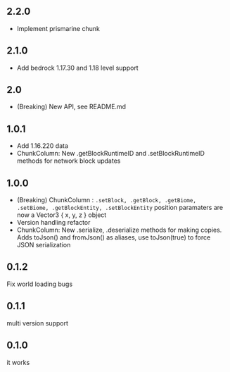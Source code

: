 ## 2.2.0
* Implement prismarine chunk

## 2.1.0
* Add bedrock 1.17.30 and 1.18 level support

## 2.0
* (Breaking) New API, see README.md

## 1.0.1

* Add 1.16.220 data
* ChunkColumn: New .getBlockRuntimeID and .setBlockRuntimeID methods for network block updates

## 1.0.0

* (Breaking) ChunkColumn : `.setBlock, .getBlock, .getBiome, .setBiome, .getBlockEntity, .setBlockEntity` position paramaters are now a Vector3 { x, y, z } object
* Version handling refactor
* ChunkColumn: New .serialize, .deserialize methods for making copies. Adds toJson() and fromJson() as aliases, use toJson(true) to force JSON serialization

## 0.1.2

Fix world loading bugs

## 0.1.1

multi version support

## 0.1.0

it works
